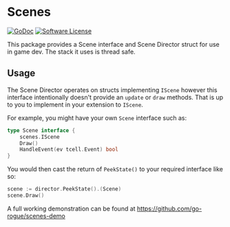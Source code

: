 # Scenes

<a href="https://pkg.go.dev/github.com/go-rogue/scenes?tab=doc"><img src="https://godoc.org/github.com/golang/gddo?status.svg" alt="GoDoc"></a>
[![Software License](https://img.shields.io/badge/license-MIT-brightgreen.svg?style=flat-square)](LICENSE)

This package provides a Scene interface and Scene Director struct for use in game dev. The stack it uses is thread safe.

## Usage

The Scene Director operates on structs implementing `IScene` however this interface intentionally doesn't provide an `update` or `draw` methods. That is up to you to implement in your extension to `IScene`.

For example, you might have your own `Scene` interface such as:

```go
type Scene interface {
    scenes.IScene
    Draw()
    HandleEvent(ev tcell.Event) bool
}
```

You would then cast the return of `PeekState()` to your required interface like so:

```go
scene := director.PeekState().(Scene)
scene.Draw()
```

A full working demonstration can be found at https://github.com/go-rogue/scenes-demo